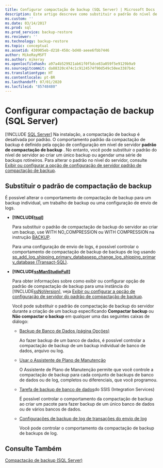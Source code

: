 ```yaml
---
title: Configurar compactação de backup (SQL Server) | Microsoft Docs
description: Este artigo descreve como substituir o padrão do nível de servidor ao criar um backup ou agendar uma série de backups rotineiros no SQL Server.
ms.custom: ''
ms.date: 03/14/2017
ms.prod: sql
ms.prod_service: backup-restore
ms.reviewer: ''
ms.technology: backup-restore
ms.topic: conceptual
ms.assetid: 430905eb-d218-458c-bd48-aeee6fbb7446
author: MikeRayMSFT
ms.author: mikeray
ms.openlocfilehash: a97a4b529921ab61f0f5dce83a059f5e9129b9a9
ms.sourcegitcommit: da88320c474c1c9124574f90d549c50ee3387b4c
ms.translationtype: HT
ms.contentlocale: pt-BR
ms.lasthandoff: 07/01/2020
ms.locfileid: "85748480"
---
```

# <a name="configure-backup-compression-sql-server"></a>Configurar compactação de backup (SQL Server)
 [!INCLUDE [SQL Server](../../includes/applies-to-version/sqlserver.md)]
  Na instalação, a compactação de backup é desativada por padrão. O comportamento padrão da compactação de backup é definido pela opção de configuração em nível de servidor **padrão de compactação de backup** . No entanto, você pode substituir o padrão do nível de servidor ao criar um único backup ou agendar uma série de backups rotineiros. Para alterar o padrão no nível do servidor, consulte [Exibir ou configurar a opção de configuração de servidor padrão de compactação de backup](../../database-engine/configure-windows/view-or-configure-the-backup-compression-default-server-configuration-option.md).  
  
## <a name="override-the-backup-compression-default"></a>Substituir o padrão de compactação de backup  
 É possível alterar o comportamento de compactação de backup para um backup individual, um trabalho de backup ou uma configuração de envio de logs.  
  
-   **[!INCLUDE[tsql](../../includes/tsql-md.md)]**  
  
     Para substituir o padrão de compactação de backup do servidor ao criar um backup, use WITH NO_COMPRESSION ou WITH COMPRESSION na instrução [BACKUP](../../t-sql/statements/backup-transact-sql.md).  
  
     Para uma configuração de envio de logs, é possível controlar o comportamento de compactação de backup de backups de log usando [sp_add_log_shipping_primary_database](../../relational-databases/system-stored-procedures/sp-add-log-shipping-primary-database-transact-sql.md)[sp_change_log_shipping_primary_database &#40;Transact-SQL&#41;](../../relational-databases/system-stored-procedures/sp-change-log-shipping-primary-database-transact-sql.md).  
  
-   **[!INCLUDE[ssManStudioFull](../../includes/ssmanstudiofull-md.md)]**  
  
     Para obter informações sobre como exibir ou configurar opção de padrão de compactação de backup para uma instância do [!INCLUDE[ssNoVersion](../../includes/ssnoversion-md.md)], veja [Exibir ou configurar a opção de configuração de servidor do padrão de compactação de backup](../../database-engine/configure-windows/view-or-configure-the-backup-compression-default-server-configuration-option.md).  
  
     Você pode substituir o padrão de compactação de backup do servidor durante a criação de um backup especificando **Compactar backup** ou **Não compactar o backup** em qualquer uma das seguintes caixas de diálogo:  
  
    -   [Backup de Banco de Dados (página Opções)](../../relational-databases/backup-restore/back-up-database-backup-options-page.md)  
  
         Ao fazer backup de um banco de dados, é possível controlar a compactação de backup de um backup individual de banco de dados, arquivo ou log.  
  
    -   [Usar o Assistente de Plano de Manutenção](../../relational-databases/maintenance-plans/use-the-maintenance-plan-wizard.md)  
  
         O Assistente de Plano de Manutenção permite que você controle a compactação de backup para cada conjunto de backups de banco de dados ou de log, completos ou diferenciais, que você programou.  
  
    -   [Tarefa de backup de banco de dados](../../integration-services/control-flow/back-up-database-task.md)do SSIS (Integration Services)  
  
         É possível controlar o comportamento da compactação de backup ao criar um pacote para fazer backup de um único banco de dados ou de vários bancos de dados.  
  
    -   [Configurações de backup de log de transações do envio de log](../../relational-databases/databases/log-shipping-transaction-log-backup-settings.md)  
  
         Você pode controlar o comportamento da compactação de backup de backups de log.  
  
  
## <a name="see-also"></a>Consulte Também  
 [Compactação de backup &#40;SQL Server&#41;](../../relational-databases/backup-restore/backup-compression-sql-server.md)  
  
  

